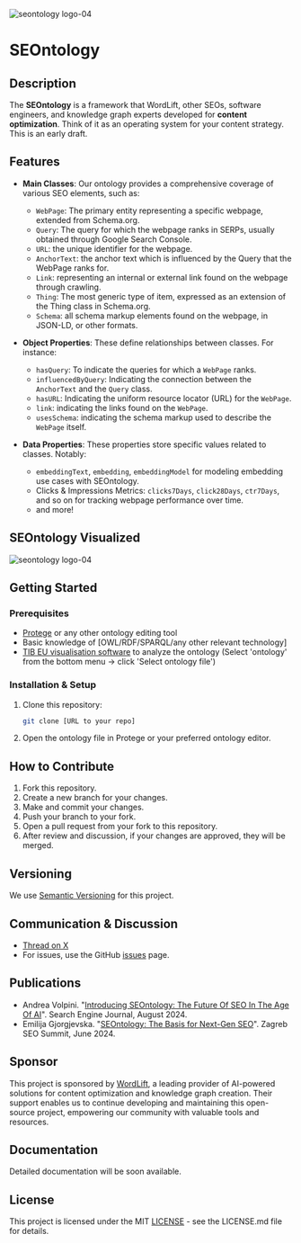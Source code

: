 ![seontology logo-04](.assets/seontology_logo.png)


# SEOntology

## Description

The **SEOntology** is a framework that WordLift, other SEOs, software engineers, and knowledge graph experts developed for **content optimization**. Think of it as an operating system for your content strategy. This is an early draft.

## Features

- **Main Classes**: Our ontology provides a comprehensive coverage of various SEO elements, such as:
  - `WebPage`: The primary entity representing a specific webpage, extended from Schema.org.
  - `Query`: The query for which the webpage ranks in SERPs, usually obtained through Google Search Console.
  - `URL`: the unique identifier for the webpage.
  - `AnchorText`: the anchor text which is influenced by the Query that the WebPage ranks for.
  - `Link`: representing an internal or external link found on the webpage through crawling.
  - `Thing`: The most generic type of item, expressed as an extension of the Thing class in Schema.org.
  - `Schema`: all schema markup elements found on the webpage, in JSON-LD, or other formats.


- **Object Properties**: These define relationships between classes. For instance:
  - `hasQuery`: To indicate the queries for which a `WebPage` ranks.
  - `influencedByQuery`: Indicating the connection between the `AnchorText` and the `Query` class.
  - `hasURL`: Indicating the uniform resource locator (URL) for the `WebPage`.
  - `link`: indicating the links found on the `WebPage`.
  - `usesSchema`: indicating the schema markup used to describe the `WebPage` itself. 

- **Data Properties**: These properties store specific values related to classes. Notably:
  - `embeddingText`, `embedding`, `embeddingModel` for modeling embedding use cases with SEOntology.
  - Clicks & Impressions Metrics: `clicks7Days`, `click28Days`, `ctr7Days`, and so on for tracking webpage performance over time.
  - and more!
 
## SEOntology Visualized
![seontology logo-04](.assets/FINAL_SEONTOLOGY_WORDLIFT.png)

## Getting Started

### Prerequisites

- [Protege](https://protege.stanford.edu/) or any other ontology editing tool
- Basic knowledge of [OWL/RDF/SPARQL/any other relevant technology]
- [TIB EU visualisation software](https://service.tib.eu/webvowl/) to analyze the ontology (Select 'ontology' from the bottom menu -> click 'Select ontology file')
  
### Installation & Setup

1. Clone this repository:
   ```bash
   git clone [URL to your repo]
   ```
2. Open the ontology file in Protege or your preferred ontology editor.

## How to Contribute

1. Fork this repository.
2. Create a new branch for your changes.
3. Make and commit your changes.
4. Push your branch to your fork.
5. Open a pull request from your fork to this repository.
6. After review and discussion, if your changes are approved, they will be merged.

## Versioning

We use [Semantic Versioning](http://semver.org/) for this project.

## Communication & Discussion

- [Thread on X](https://x.com/cyberandy/status/1715853285838430358?s=20)
- For issues, use the GitHub [issues](link_to_issues_page) page.

## Publications

* Andrea Volpini. "[Introducing SEOntology: The Future Of SEO In The Age Of AI](https://www.searchenginejournal.com/introducing-seontology-the-future-of-seo-in-the-age-of-ai/524773/)". Search Engine Journal, August 2024.
* Emilija Gjorgjevska. "[SEOntology: The Basis for Next-Gen SEO](https://www.youtube.com/watch?v=gM6egAImB1o)". Zagreb SEO Summit, June 2024.

## Sponsor

This project is sponsored by [WordLift](https://www.wordlift.io/), a leading provider of AI-powered solutions for content optimization and knowledge graph creation. Their support enables us to continue developing and maintaining this open-source project, empowering our community with valuable tools and resources.

## Documentation

Detailed documentation will be soon available.

## License
This project is licensed under the MIT [LICENSE](LICENSE.md) - see the LICENSE.md file for details.
